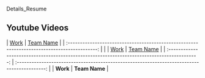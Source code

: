 Details_Resume

## Youtube Videos

   | [Work](https://github.com/sahaj169/envision-temp) | [Team Name](https://github.com/sahaj169/envision-temp) | 
| :------------------------------------------------------------------------------------------: |                   |
  | [Work](https://github.com/sahaj169/envision-temp) | [Team Name](https://github.com/sahaj169/envision-temp) | 
| :------------------------------------------------------------------------------------------: | :------------------------------------------------------------------------------------------: | 
|                    **Work**                    |                        **Team Name**                       |
